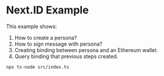 # Next.ID Example

This example shows:

1. How to create a persona?
1. How to sign message with persona?
1. Creating binding between persona and an Ethereum wallet.
1. Query binding that previous steps created.

```bash
npx ts-node src/index.ts
```

